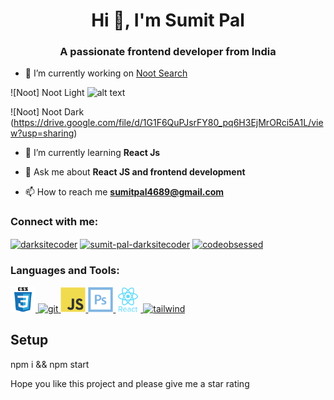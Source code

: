 <h1 align="center">Hi 👋, I'm Sumit Pal</h1>
<h3 align="center">A passionate frontend developer from India</h3>

- 🔭 I’m currently working on [Noot Search](https://noot-search.netlify.app/search)


![Noot] Noot Light ![alt text](https://drive.google.com/file/d/1vTHY8xxHK3RvaOSrVaPLrj7gvW-2u-aW/view?usp=sharing "Noot Light")

![Noot] Noot Dark (https://drive.google.com/file/d/1G1F6QuPJsrFY80_pq6H3EjMrORci5A1L/view?usp=sharing)


- 🌱 I’m currently learning **React Js**

- 💬 Ask me about **React JS and frontend development**

- 📫 How to reach me **sumitpal4689@gmail.com**

<h3 align="left">Connect with me:</h3>
<p align="left">
<a href="https://twitter.com/darksitecoder" target="blank"><img align="center" src="https://raw.githubusercontent.com/rahuldkjain/github-profile-readme-generator/master/src/images/icons/Social/twitter.svg" alt="darksitecoder" height="30" width="40" /></a>
<a href="https://linkedin.com/in/sumit-pal-darksitecoder" target="blank"><img align="center" src="https://raw.githubusercontent.com/rahuldkjain/github-profile-readme-generator/master/src/images/icons/Social/linked-in-alt.svg" alt="sumit-pal-darksitecoder" height="30" width="40" /></a>
<a href="https://instagram.com/codeobsessed" target="blank"><img align="center" src="https://raw.githubusercontent.com/rahuldkjain/github-profile-readme-generator/master/src/images/icons/Social/instagram.svg" alt="codeobsessed" height="30" width="40" /></a>
</p>

<h3 align="left">Languages and Tools:</h3>
<p align="left"> <a href="https://www.w3schools.com/css/" target="_blank" rel="noreferrer"> <img src="https://raw.githubusercontent.com/devicons/devicon/master/icons/css3/css3-original-wordmark.svg" alt="css3" width="40" height="40"/> </a> <a href="https://git-scm.com/" target="_blank" rel="noreferrer"> <img src="https://www.vectorlogo.zone/logos/git-scm/git-scm-icon.svg" alt="git" width="40" height="40"/> </a> <a href="https://developer.mozilla.org/en-US/docs/Web/JavaScript" target="_blank" rel="noreferrer"> <img src="https://raw.githubusercontent.com/devicons/devicon/master/icons/javascript/javascript-original.svg" alt="javascript" width="40" height="40"/> </a> <a href="https://www.photoshop.com/en" target="_blank" rel="noreferrer"> <img src="https://raw.githubusercontent.com/devicons/devicon/master/icons/photoshop/photoshop-line.svg" alt="photoshop" width="40" height="40"/> </a> <a href="https://reactjs.org/" target="_blank" rel="noreferrer"> <img src="https://raw.githubusercontent.com/devicons/devicon/master/icons/react/react-original-wordmark.svg" alt="react" width="40" height="40"/> </a> <a href="https://tailwindcss.com/" target="_blank" rel="noreferrer"> <img src="https://www.vectorlogo.zone/logos/tailwindcss/tailwindcss-icon.svg" alt="tailwind" width="40" height="40"/> </a> </p>



## Setup 

npm i && npm start 

Hope you like this project and please give me a star rating
